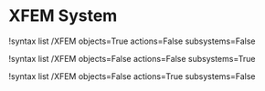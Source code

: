 <!-- MOOSE Documentation Stub: Remove this when content is added. -->


# XFEM System

!syntax list /XFEM objects=True actions=False subsystems=False

!syntax list /XFEM objects=False actions=False subsystems=True

!syntax list /XFEM objects=False actions=True subsystems=False

